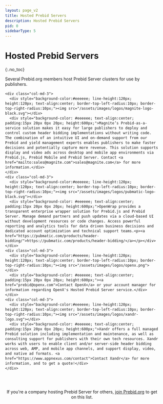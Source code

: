 ```yaml
---
layout: page_v2
title: Hosted Prebid Servers
description: Hosted Prebid Servers
pid: 0
sidebarType: 5
---
```


# Hosted Prebid Servers
{:.no_toc}

Several Prebid.org members host Prebid Server clusters for use by publishers.

<div class="container">
  <div class="row">

    <div class="col-md-3">
      <div style="background-color:#eeeeee; line-height:120px; height:120px; text-align:center; border-top-left-radius:10px; border-top-right-radius:10px;"><img src="/assets/images/logos/magnite-logo-black.svg"></div>
      <div style="background-color: #eeeeee; text-align:center; padding:15px 20px 0px 20px; height:600px;">Magnite’s Prebid-as-a-service solution makes it easy for large publishers to deploy and control custom header bidding implementations without writing code. The combination of an intuitive UI and on-demand support from our Prebid and yield management experts enables publishers to make faster decisions and potentially capture more revenue. This solution supports display and video ads across desktop and mobile app environments via Prebid.js, Prebid Mobile and Prebid Server. Contact <a href="mailto:sales@magnite.com">sales@magnite.com</a> for more information.</div>
    </div>
    <div class="col-md-3">
      <div style="background-color:#eeeeee; line-height:120px; height:120px; text-align:center; border-top-left-radius:10px; border-top-right-radius:10px;"><img src="/assets/images/logos/pubmatic-logo-black.svg"></div>
      <div style="background-color: #eeeeee; text-align:center; padding:15px 20px 0px 20px; height:600px;">OpenWrap provides a transparent enterprise wrapper solution for Prebid.js and Prebid Server. Manage demand partners and push updates via a cloud-based UI without development resources or code changes. Access powerful reporting and analytics tools for data driven business decisions and dedicated account optimization and technical support teams.<p><a href="https://pubmatic.com/products/header-bidding/">https://pubmatic.com/products/header-bidding/</a></p></div>
    </div>
    <div class="col-md-3">
      <div style="background-color:#eeeeee; line-height:120px; height:120px; text-align:center; border-top-left-radius:10px; border-top-right-radius:10px;"><img src="/assets/images/logos/openx.png"></div>
      <div style="background-color: #eeeeee; text-align:center; padding:15px 20px 0px 20px; height:600px;"><a href="prebid@openx.com">Contact OpenX</a> or your account manager for information regarding OpenX's Hosted Prebid Server service.</div>
    </div>
    <div class="col-md-3">
      <div style="background-color:#eeeeee; line-height:120px; height:120px; text-align:center; border-top-left-radius:10px; border-top-right-radius:10px;"><img src="/assets/images/logos/xandr-logo.svg"></div>
      <div style="background-color: #eeeeee; text-align:center; padding:15px 20px 0px 20px; height:600px;">Xandr offers a full managed Prebid solution including implementation and maintenance, as well as consulting support for publishers with their own tech resources. Xandr works with users to enable client and/or server-side header bidding across web, AMP, and mobile app channels, and support display, video, and native ad formats. <a href="https://www.appnexus.com/contact">Contact Xandr</a> for more information, and to get a quote!</div>
    </div>
  </div>

  <div class="row" style="padding-top:30px;">
    <div class="col-sm-2">&nbsp;</div>
    <div class="col-sm-10" style="text-align:center">If you're a company hosting Prebid Server for others, <a href="https://prebid.org/membership/">join Prebid.org</a> to get on this list.</div>
    <div class="col-sm-2">&nbsp;</div>
  </div>
</div>
